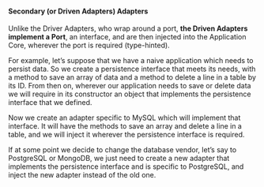 #### **Secondary (or Driven Adapters) Adapters**

Unlike the Driver Adapters, who wrap around a port, **the Driven Adapters implement a Port**, an interface, and are then injected into the Application Core, wherever the port is required (type-hinted).

For example, let’s suppose that we have a naive application which needs to persist data. So we create a persistence interface that meets its needs, with a method to save an array of data and a method to delete a line in a table by its ID. From then on, wherever our application needs to save or delete data we will require in its constructor an object that implements the persistence interface that we defined.

Now we create an adapter specific to MySQL which will implement that interface. It will have the methods to save an array and delete a line in a table, and we will inject it wherever the persistence interface is required.

If at some point we decide to change the database vendor, let’s say to PostgreSQL or MongoDB, we just need to create a new adapter that implements the persistence interface and is specific to PostgreSQL, and inject the new adapter instead of the old one.

